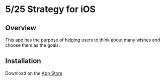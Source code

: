 # 5/25 Strategy for iOS

## Overview
This app has the purpose of helping users to think about many wishes and choose them as the goals.

## Installation
Download on the [App Store](https://apps.apple.com/kr/app/5-25-strategy/id1529542972)
